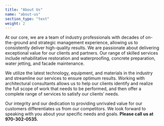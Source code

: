 ```yaml
---
title: "About Us"
name: "about-us"
section_type: "text"
weight: 2
---
```


At our core, we are a team of industry professionals with decades of on-the-ground and strategic management experience, allowing us to consistently deliver high-quality results. We are passionate about delivering exceptional value for our clients and partners. Our range of skilled services include rehabilitative restoration and waterproofing, concrete preparation, water jetting, and facade maintenance.

We utilize the latest technology, equipment, and materials in the industry and streamline our services to ensure optimum results. Working with architectural consultants allows us to help our clients identify and realize the full scope of work that needs to be performed, and then offer a complete range of services to satisfy our clients’ needs.

Our integrity and our dedication to providing unrivaled value for our customers differentiates us from our competitors. We look forward to speaking with you about your specific needs and goals. **Please call us at 970-302-0535.**
